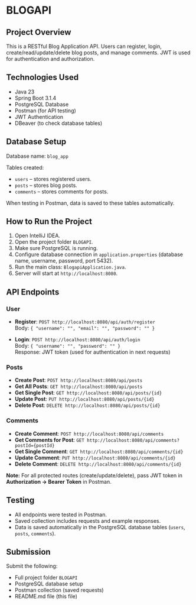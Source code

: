 # BLOGAPI

## Project Overview
This is a RESTful Blog Application API. Users can register, login, create/read/update/delete blog posts, and manage comments. JWT is used for authentication and authorization.

## Technologies Used
- Java 23
- Spring Boot 3.1.4
- PostgreSQL Database
- Postman (for API testing)
- JWT Authentication
- DBeaver (to check database tables)

## Database Setup
Database name: `blog_app`

Tables created:
- `users` – stores registered users.
- `posts` – stores blog posts.
- `comments` – stores comments for posts.

When testing in Postman, data is saved to these tables automatically.

## How to Run the Project
1. Open IntelliJ IDEA.
2. Open the project folder `BLOGAPI`.
3. Make sure PostgreSQL is running.
4. Configure database connection in `application.properties` (database name, username, password, port 5432).
5. Run the main class: `BlogapiApplication.java`.
6. Server will start at `http://localhost:8080`.

## API Endpoints

### User
- **Register**: `POST http://localhost:8080/api/auth/register`  
  Body: `{ "username": "", "email": "", "password": "" }`

- **Login**: `POST http://localhost:8080/api/auth/login`  
  Body: `{ "username": "", "password": "" }`  
  Response: JWT token (used for authentication in next requests)

### Posts
- **Create Post**: `POST http://localhost:8080/api/posts`
- **Get All Posts**: `GET http://localhost:8080/api/posts`
- **Get Single Post**: `GET http://localhost:8080/api/posts/{id}`
- **Update Post**: `PUT http://localhost:8080/api/posts/{id}`
- **Delete Post**: `DELETE http://localhost:8080/api/posts/{id}`

### Comments
- **Create Comment**: `POST http://localhost:8080/api/comments`
- **Get Comments for Post**: `GET http://localhost:8080/api/comments?postId={postId}`
- **Get Single Comment**: `GET http://localhost:8080/api/comments/{id}`
- **Update Comment**: `PUT http://localhost:8080/api/comments/{id}`
- **Delete Comment**: `DELETE http://localhost:8080/api/comments/{id}`

**Note:** For all protected routes (create/update/delete), pass JWT token in **Authorization → Bearer Token** in Postman.

## Testing
- All endpoints were tested in Postman.
- Saved collection includes requests and example responses.
- Data is saved automatically in the PostgreSQL database tables (`users`, `posts`, `comments`).

## Submission
Submit the following:
- Full project folder `BLOGAPI`
- PostgreSQL database setup
- Postman collection (saved requests)
- README.md file (this file)
